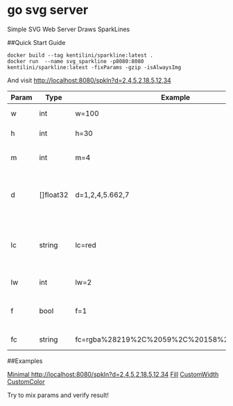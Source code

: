 # go svg server
Simple SVG Web Server Draws SparkLines

##Quick Start Guide
```shell script
docker build --tag kentilini/sparkline:latest .
docker run  --name svg_sparkline -p8080:8080 kentilini/sparkline:latest -fixParams -gzip -isAlwaysImg
```

And visit [http://localhost:8080/spkln?d=2,4,5,2,18.5,12,34](http://localhost:8080/spkln?d=2,4,5,2,18.5,12,34)

| Param | Type      | Example                                    | Desription                                                 |
|-------|-----------|--------------------------------------------|------------------------------------------------------------|
| w     | int       | w=100                                      | width of output img                                        |
| h     | int       | h=30                                       | height of output img                                       |
| m     | int       | m=4                                        | left, right, top offset of img                             |
| d     | []float32 | d=1,2,4,5.662,7                            | coma separated array of sparkline dots                     |
| lc    | string    | lc=red                                     | encoded stroke-line color, !be careful no force validation |
| lw    | int       | lw=2                                       | stroke-line width                                          |
| f     | bool      | f=1                                        | flag to fill area under sparkline                          |
| fc    | string    | fc=rgba%28219%2C%2059%2C%20158%2C%200.3%29 | encoded fill collor                                        |


##Examples

[Minimal http://localhost:8080/spkln?d=2,4,5,2,18.5,12,34](http://localhost:8080/spkln?d=2,4,5,2,18.5,12,34)
[Fill](http://localhost:8080/spkln?d=2,4,5,2,18.5,12,34&f=1)
[CustomWidth](http://localhost:8080/spkln?d=2,4,5,2,18.5,12,34&f=1&w=450)
[CustomColor](http://localhost:8080/spkln?d=2,4,5,2,18.5,12,34&f=1&w=450&lc=blue)

Try to mix params and verify result!